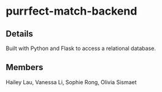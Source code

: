 # purrfect-match-backend

## Details
Built with Python and Flask to access a relational database.

## Members
Hailey Lau, Vanessa Li, Sophie Rong, Olivia Sismaet